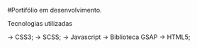 #Portifólio em desenvolvimento.

Tecnologias utilizadas

→ CSS3;
→ SCSS;
→ Javascript 
→ Biblioteca GSAP 
→ HTML5;
